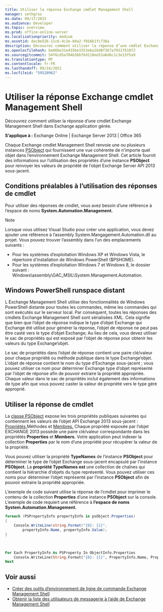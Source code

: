 ```yaml
---
title: Utiliser la réponse Exchange cmdlet Management Shell
manager: sethgros
ms.date: 09/17/2015
ms.audience: Developer
ms.topic: overview
ms.prod: office-online-server
ms.localizationpriority: medium
ms.assetid: dac8e526-11c6-4c2e-b9a2-f016b1fc738a
description: Découvrez comment utiliser la réponse d’une cmdlet Exchange Management Shell dans Exchange application gérée.
ms.openlocfilehash: be66be31e435be1553eba16d8f367a79317618f2
ms.sourcegitcommit: 54f6cd5a704b36b76d110ee53a6d6c1c3e15f5a9
ms.translationtype: MT
ms.contentlocale: fr-FR
ms.lasthandoff: 09/24/2021
ms.locfileid: "59520962"
---
```

# <a name="use-the-exchange-management-shell-cmdlet-response"></a>Utiliser la réponse Exchange cmdlet Management Shell

Découvrez comment utiliser la réponse d’une cmdlet Exchange Management Shell dans Exchange application gérée.
  
**S’applique à :** Exchange Online | Exchange Server 2013 | Office 365
  
Chaque Exchange cmdlet Management Shell renvoie une ou plusieurs instances [PSObject](https://msdn.microsoft.com/library/system.management.automation.psobject%28VS.85%29.aspx) qui fournissent une vue cohérente de n’importe quel objet dans l’environnement Exchange Management Shell. Cet article fournit des informations sur l’utilisation des propriétés d’une instance **PSObject** pour renvoyer les valeurs de propriété de l’objet Exchange Server API 2013 sous-jacent. 
  
## <a name="prerequisites-for-using-cmdlet-responses"></a>Conditions préalables à l’utilisation des réponses de cmdlet
<a name="prerequisites_bk"> </a>

Pour utiliser des réponses de cmdlet, vous avez besoin d’une référence à l’espace de noms **System.Automation.Management.** 
  
> [!NOTE]
>  Lorsque vous utilisez Visual Studio pour créer une application, vous devez ajouter une référence à l’assembly System.Mangagement.Automation.dll au projet. Vous pouvez trouver l’assembly dans l’un des emplacements suivants : 
> - Pour les systèmes d’exploitation Windows XP et Windows Vista, le répertoire d’installation de Windows PowerShell ($PSHOME). 
> - Pour les systèmes d’exploitation Windows 7 et Windows 8, le dossier suivant : Windows\assembly\GAC_MSIL\System.Management.Automation. 
  
## <a name="windows-powershell-remote-runspace"></a>Windows PowerShell runspace distant
<a name="usingremoterunspace_bk"> </a>

L Exchange Management Shell utilise des fonctionnalités de Windows PowerShell distante pour toutes les commandes, même les commandes qui sont exécutés sur le serveur local. Par conséquent, toutes les réponses des cmdlets Exchange Management Shell sont sérialisées XML. Cela signifie que bien que l’objet de réponse indique le type d’objet Exchange qui Exchange été utilisé pour générer la réponse, l’objet de réponse ne peut pas être casté vers le type d’objet Exchange; Au lieu de cela, vous devez utiliser le sac de propriétés qui est exposé par l’objet de réponse pour obtenir les valeurs du type Exchange’objet.
  
Le sac de propriétés dans l’objet de réponse contient une paire clé/valeur pour chaque propriété ou méthode publique dans le type Exchange’objet. L’objet de réponse contient le nom du type d’Exchange sous-jacent ; vous pouvez utiliser ce nom pour déterminer Exchange type d’objet représenté par l’objet de réponse afin de pouvoir extraire la propriété appropriée. Chaque valeur dans le sac de propriétés inclut également des informations de type afin que vous pouvez caster la valeur de propriété vers le type géré approprié.
  
## <a name="use-the-cmdlet-response"></a>Utiliser la réponse de cmdlet
<a name="usingPSObject_bk"> </a>

La [classe PSObject](https://msdn.microsoft.com/library/system.management.automation.psobject%28VS.85%29.aspx) expose les trois propriétés publiques suivantes qui contiennent les valeurs de l’objet API Exchange 2013 sous-jacent : [Propriétés,](https://msdn.microsoft.com/library/system.management.automation.psobject.methods%28VS.85%29.aspx)Méthodes et [Membres.](https://msdn.microsoft.com/library/system.management.automation.psobject.members%28VS.85%29.aspx) [](https://msdn.microsoft.com/library/system.management.automation.psobject.properties%28VS.85%29.aspx) Chaque propriété exposée par l’objet EXCHANGE 2013 possède une paire clé/valeur correspondante dans les propriétés **Properties** et **Members.** Votre application peut indexer la collection **Properties** par le nom d’une propriété pour récupérer la valeur de la propriété. 
  
Vous pouvez utiliser la propriété **TypeNames** de l’instance **PSObject** pour déterminer le type de l’objet Exchange sous-jacent encapsulé par l’instance **PSObject.** La **propriété TypeNames est** une collection de chaînes qui contient la hiérarchie d’objets du type représenté. Vous pouvez utiliser ces noms pour déterminer l’objet représenté par l’instance **PSObject** afin de pouvoir extraire la propriété appropriée. 
  
L’exemple de code suivant utilise la réponse de l’cmdlet pour imprimer le contenu de la collection **Properties** d’une instance **PSObject** sur la console. L’exemple de code requiert une référence à **l’espace de noms System.Automation.Management.** 
  
```cs
foreach (PSPropertyInfo propertyInfo in psObject.Properties)
{
    Console.WriteLine(string.Format("{0}: {1}",
        propertyInfo.Name, propertyInfo.Value);
}
```

<br/>

```vb
For Each PropertyInfo As PSProperty In ObjectInfo.Properties
    Console.WriteLine(String.Format("{0}: {1}", PropertyInfo.Name, PropertyInfo.Value))
Next

```

## <a name="see-also"></a>Voir aussi

- [Créer des outils d’environnement de ligne de commande Exchange Management Shell](create-exchange-management-shell-tools.md)   
- [Obtenir la liste des utilisateurs de messagerie à l’aide de Exchange Management Shell](how-to-get-a-list-of-mail-users-by-using-the-exchange-management-shell.md)
    

